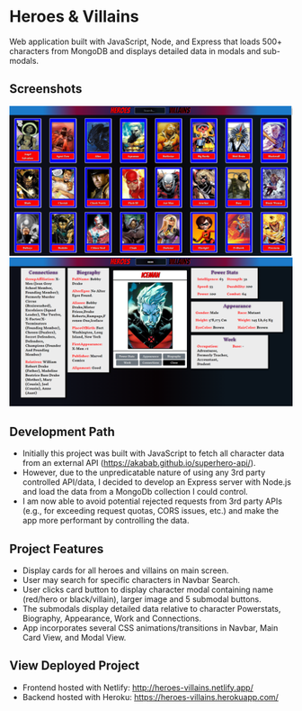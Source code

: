 # Heroes & Villains
 
Web application built with JavaScript, Node, and Express that loads 500+ characters from MongoDB and displays detailed data in modals and sub-modals.

## Screenshots
<img src="public/Screenshot (242).png">  
<img src="public/Screenshot (245).png">
 
## Development Path
- Initially this project was built with JavaScript to fetch all character data from an external API (https://akabab.github.io/superhero-api/).
- However, due to the unpredicatable nature of using any 3rd party controlled API/data, I decided to develop an Express server with Node.js and load the data from a MongoDb collection I could control.
- I am now able to avoid potential rejected requests from 3rd party APIs (e.g., for exceeding request quotas, CORS issues, etc.) and make the app more performant by controlling the data. 

## Project Features
- Display cards for all heroes and villains on main screen.
- User may search for specific characters in Navbar Search. 
- User clicks card button to display character modal containing name (red/hero or black/villain), larger image and 5 submodal buttons.
- The submodals display detailed data relative to character Powerstats, Biography, Appearance, Work and Connections.
- App incorporates several CSS animations/transitions in Navbar, Main Card View, and Modal View.

## View Deployed Project

- Frontend hosted with Netlify: http://heroes-villains.netlify.app/
- Backend hosted with Heroku: https://heroes-villains.herokuapp.com/
